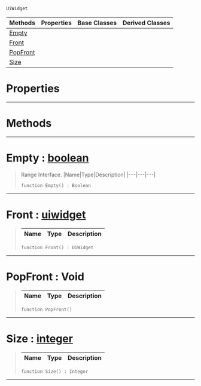  `UiWidget`

|Methods|Properties|Base Classes|Derived Classes|
|---|---|---|---|
|[ Empty](https://github.com/zeroengineteam/ZeroDocs/blob/master/code_reference/class_reference/uiwidgetcastresultsrange.markdown#empty-zero-engine-docume)| | | |
|[ Front](https://github.com/zeroengineteam/ZeroDocs/blob/master/code_reference/class_reference/uiwidgetcastresultsrange.markdown#front-zero-engine-docume)| | | |
|[ PopFront](https://github.com/zeroengineteam/ZeroDocs/blob/master/code_reference/class_reference/uiwidgetcastresultsrange.markdown#popfront-void)| | | |
|[ Size](https://github.com/zeroengineteam/ZeroDocs/blob/master/code_reference/class_reference/uiwidgetcastresultsrange.markdown#size-zero-engine-documen)| | | |


 #  Properties


---  
 #  Methods


---  
 #  Empty : [boolean](https://github.com/zeroengineteam/ZeroDocs/blob/master/code_reference/zilch_base_types/boolean.markdown)

> Range Interface.
> |Name|Type|Description|
> |---|---|---|
> ``` lang=cpp, name=Zilch
> function Empty() : Boolean
> ``` 


---  
 #  Front : [uiwidget](https://github.com/zeroengineteam/ZeroDocs/blob/master/code_reference/class_reference/uiwidget.markdown)

> 
> |Name|Type|Description|
> |---|---|---|
> ``` lang=cpp, name=Zilch
> function Front() : UiWidget
> ``` 


---  
 #  PopFront : Void

> 
> |Name|Type|Description|
> |---|---|---|
> ``` lang=cpp, name=Zilch
> function PopFront()
> ``` 


---  
 #  Size : [integer](https://github.com/zeroengineteam/ZeroDocs/blob/master/code_reference/zilch_base_types/integer.markdown)

> 
> |Name|Type|Description|
> |---|---|---|
> ``` lang=cpp, name=Zilch
> function Size() : Integer
> ``` 


---  
 

 